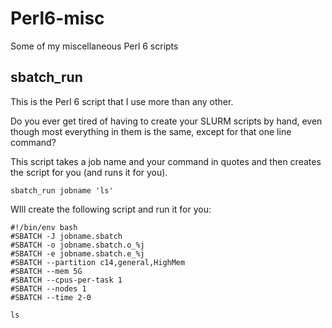 # Perl6-misc
Some of my miscellaneous Perl 6 scripts

## sbatch_run 

This is the Perl 6 script that I use more than any other.

Do you ever get tired of having to create your SLURM scripts by hand, even though most everything in them is the same, except for that one line command?

This script takes a job name and your command in quotes and then creates the script for you (and runs it for you).

    sbatch_run jobname 'ls'

WIll create the following script and run it for you:

    #!/bin/env bash
    #SBATCH -J jobname.sbatch
    #SBATCH -o jobname.sbatch.o_%j
    #SBATCH -e jobname.sbatch.e_%j
    #SBATCH --partition c14,general,HighMem
    #SBATCH --mem 5G
    #SBATCH --cpus-per-task 1
    #SBATCH --nodes 1
    #SBATCH --time 2-0

    ls
